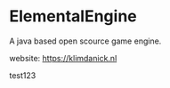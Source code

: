# ElementalEngine
A java based open scource game engine.

website: https://klimdanick.nl

test123


